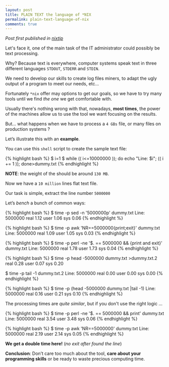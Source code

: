 ```yaml
---
layout: post
title: PLAIN TEXT the language of *NIX
permalink: plain-text-language-of-nix
comments: true
---
```


*Post first published in [nixtip](https://nixtip.wordpress.com/2011/09/21/plain-text-the-language-of-nix/)*

Let's face it, one of the main task of the IT administrator could possibly be text processing.

Why? Because text is everywhere, computer systems speak text in three different languages `STDOUT`, `STDERR` and `STDIN`.

We need to develop our skills to create log files miners, to adapt the ugly output of a program to meet our needs, etc...

Fortunately `*nix` offer may options to get our goals, so we have to try many tools until we find *the one* we get comfortable with.

Usually there's nothing wrong with that, nowadays, **most times**, the power of the machines allow us to use the tool we want focusing on the results.

But... what happens when we have to process a `4 GBs` file, or many files on production systems ?

Let’s illustrate this with an **example**.

You can use this `shell` script to create the sample text file:

{% highlight bash %}
$ i=1
$ while (( i<=10000000 )); do echo "Line: $i"; (( i += 1 )); done>dummy.txt
{% endhighlight %}

**NOTE**: the weight of the should be around `130 MB`.

Now we have a `10 million` lines flat text file.

Our task is simple, extract the line number `5000000`

Let’s *bench* a bunch of common ways:

{% highlight bash %}
$ time -p sed -n '5000000p' dummy.txt
Line: 5000000
real 1.12
user 1.06
sys 0.06
{% endhighlight %}

{% highlight bash %}
$ time -p awk 'NR==5000000{print;exit}' dummy.txt
Line: 5000000
real 1.09
user 1.05
sys 0.03
{% endhighlight %}

{% highlight bash %}
$ time -p perl -ne '$. == 5000000 && {print and exit}' dummy.txt
Line: 5000000
real 1.78
user 1.73
sys 0.04
{% endhighlight %}

{% highlight bash %}
$ time -p head -5000000 dummy.txt >dummy.txt.2
real 0.28
user 0.07
sys 0.20

$ time -p tail -1 dummy.txt.2
Line: 5000000
real 0.00
user 0.00
sys 0.00
{% endhighlight %}

{% highlight bash %}
$ time -p (head -5000000 dummy.txt |tail -1)
Line: 5000000
real 0.16
user 0.21
sys 0.10
{% endhighlight %}

The processing times are *quite similar*, but if you don't use the right logic …

{% highlight bash %}
$ time -p perl -ne '$. == 5000000 && print' dummy.txt
Line: 5000000
real 3.54
user 3.48
sys 0.06
{% endhighlight %}

{% highlight bash %}
$ time -p awk 'NR==5000000' dummy.txt
Line: 5000000
real 2.19
user 2.14
sys 0.05
{% endhighlight %}

**We get a double time here!** (*no exit after found the line*)

**Conclusion**: Don’t care too much about the tool, **care about your programming skills** or be ready to waste precious computing time.
